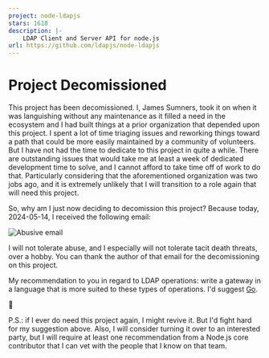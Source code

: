 ```yaml
---
project: node-ldapjs
stars: 1618
description: |-
    LDAP Client and Server API for node.js
url: https://github.com/ldapjs/node-ldapjs
---
```


# Project Decomissioned

This project has been decomissioned. I, James Sumners, took it on when it was
languishing without any maintenance as it filled a need in the ecosystem and
I had built things at a prior organization that depended upon this project.
I spent a lot of time triaging issues and reworking things toward a path
that could be more easily maintained by a community of volunteers. But I have
not had the time to dedicate to this project in quite a while. There are
outstanding issues that would take me at least a week of dedicated development
time to solve, and I cannot afford to take time off of work to do that.
Particularly considering that the aforementioned organization was two
jobs ago, and it is extremely unlikely that I will transition to a role again
that will need this project.

So, why am I just now deciding to decomission this project? Because today,
2024-05-14, I received the following email:

![Abusive email](dt.png)

I will not tolerate abuse, and I especially will not tolerate tacit death
threats, over a hobby. You can thank the author of that email for the
decomissioning on this project.

My recommendation to you in regard to LDAP operations: write a gateway in a
language that is more suited to these types of operations. I'd suggest
[Go](https://go.dev).

👋

P.S.: if I ever do need this project again, I might revive it. But I'd fight
hard for my suggestion above. Also, I will consider turning it over to an
interested party, but I will require at least one recommendation from a
Node.js core contributor that I can vet with the people that I know on that
team.
